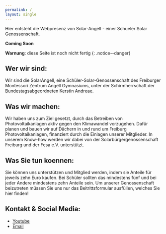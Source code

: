 ```yaml
---
permalink: /
layout: single
---
```


Hier entsteht die Webpresenz von Solar-Angell - einer Schueler Solar Genossenschaft.

**Coming Soon**

**Warnung**: diese Seite ist noch nicht fertig
{: .notice--danger}

## Wer wir sind:
Wir sind die SolarAngell, eine Schüler-Solar-Genossenschaft des Freiburger Montessori Zentrum Angell Gymnasiums, unter der Schirmherrschaft der Bundestagsabgeordneten Kerstin Andreae. 

## Was wir machen:
Wir haben uns zum Ziel gesetzt, durch das Betreiben von Photovoltaikanlagen aktiv gegen den Klimawandel vorzugehen. Dafür planen und bauen wir auf Dächern in und rund um Freiburg Photovoltaikanlagen, finanziert durch die Einlagen unserer Mitglieder. In unserem Know-how werden wir dabei von der Solarbürgergenossenschaft Freiburg und der Fesa e.V. unterstützt.

## Was Sie tun koennen:
Sie können uns unterstützen und Mitglied werden, indem sie Anteile für jeweils zehn Euro kaufen. Bei Schüler sollten das  mindestens fünf und bei jeder Andere mindestens zehn Anteile sein. Um unserer Genossenschaft beizutreten müssen Sie uns nur das Beitrittsformular ausfüllen, welches Sie hier finden!

## Kontakt & Social Media:

- [Youtube](https://www.youtube.com/channel/UC5fB2iUl_9mhknu8VfuzMqw)
- [Email](mailto://solar-angell@gmx.de)
